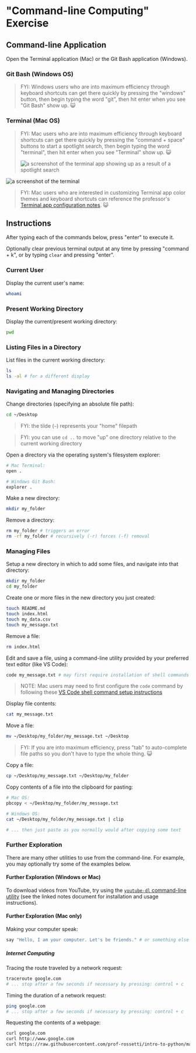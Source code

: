# "Command-line Computing" Exercise

## Command-line Application

Open the Terminal application (Mac) or the Git Bash application (Windows). 

### Git Bash (Windows OS)

> FYI: Windows users who are into maximum efficiency through keyboard shortcuts can get there quickly by pressing the "windows" button, then begin typing the word "git", then hit enter when you see "Git Bash" show up. 😺

### Terminal (Mac OS) 

> FYI: Mac users who are into maximum efficiency through keyboard shortcuts can get there quickly by pressing the "command + space" buttons to start a spotlight search, then begin typing the word "terminal", then hit enter when you see "Terminal" show up. :smiley_cat:
>
> ![a screenshot of the terminal app showing up as a result of a spotlight search](/img/exercises/command-line-computing/mac-shortcut.png)

![a screenshot of the terminal](/img/exercises/command-line-computing/mac-terminal.png)

> FYI: Mac users who are interested in customizing Terminal app color themes and keyboard shortcuts can reference the professor's [Terminal app configuration notes](mac-terminal-config.md). :smiley_cat:




## Instructions

After typing each of the commands below, press "enter" to execute it.

Optionally clear previous terminal output at any time by pressing "command + k", or by typing `clear` and pressing "enter".

### Current User

Display the current user's name:

```sh
whoami
```

### Present Working Directory

Display the current/present working directory:

```sh
pwd
```

### Listing Files in a Directory

List files in the current working directory:

```sh
ls
ls -al # for a different display
```

### Navigating and Managing Directories

Change directories (specifying an absolute file path):

```sh
cd ~/Desktop
```

> FYI: the tilde (`~`) represents your "home" filepath

> FYI: you can use `cd ..` to move "up" one directory relative to the current working directory

Open a directory via the operating system's filesystem explorer:

```sh
# Mac Terminal:
open .

# Windows Git Bash:
explorer .
```

Make a new directory:

```sh
mkdir my_folder
```

Remove a directory:

```sh
rm my_folder # triggers an error
rm -rf my_folder # recursively (-r) forces (-f) removal
```

### Managing Files

Setup a new directory in which to add some files, and navigate into that directory:

```sh
mkdir my_folder
cd my_folder
```

Create one or more files in the new directory you just created:

```sh
touch README.md
touch index.html
touch my_data.csv
touch my_message.txt
```

Remove a file:

```sh
rm index.html
```

Edit and save a file, using a command-line utility provided by your preferred text editor (like VS Code):

```sh
code my_message.txt # may first require installation of shell commands from the settings 
```

> NOTE: Mac users may need to first configure the `code` command by following these [VS Code shell command setup instructions](/notes/devtools/vs-code.md#shell-commands)

Display file contents:

```sh
cat my_message.txt
```

Move a file:

```sh
mv ~/Desktop/my_folder/my_message.txt ~/Desktop
```

> FYI: If you are into maximum efficiency, press "tab" to auto-complete file paths so you don't have to type the whole thing. :smiley_cat:

Copy a file:

```sh
cp ~/Desktop/my_message.txt ~/Desktop/my_folder
```

Copy contents of a file into the clipboard for pasting:

```sh
# Mac OS:
pbcopy < ~/Desktop/my_folder/my_message.txt

# Windows OS:
cat ~/Desktop/my_folder/my_message.txt | clip

# ... then just paste as you normally would after copying some text
```


### Further Exploration

There are many other utilities to use from the command-line. For example, you may optionally try some of the examples below.


#### Further Exploration (Windows or Mac)

To download videos from YouTube, try using the [`youtube-dl` command-line utility](/notes/clis/youtube-dl.md) (see the linked notes document for installation and usage instructions).

#### Further Exploration (Mac only)


Making your computer speak:

```sh
say "Hello, I am your computer. Let's be friends." # or something else polite and appropriate
```

##### Internet Computing

Tracing the route traveled by a network request:

```sh
traceroute google.com
# ... stop after a few seconds if necessary by pressing: control + c
```

Timing the duration of a network request:

```sh
ping google.com
# ... stop after a few seconds if necessary by pressing: control + c
```

Requesting the contents of a webpage:

```sh
curl google.com
curl http://www.google.com
curl https://raw.githubusercontent.com/prof-rossetti/intro-to-python/master/data/products.json
```
